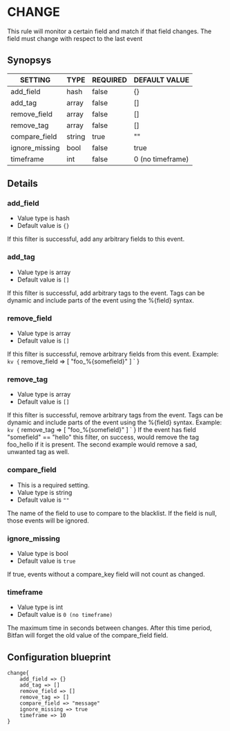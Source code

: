 # CHANGE
This rule will monitor a certain field and match if that field changes. The field must change with respect to the last event

## Synopsys


|    SETTING     |  TYPE  | REQUIRED |  DEFAULT VALUE   |
|----------------|--------|----------|------------------|
| add_field      | hash   | false    | {}               |
| add_tag        | array  | false    | []               |
| remove_field   | array  | false    | []               |
| remove_tag     | array  | false    | []               |
| compare_field  | string | true     | ""               |
| ignore_missing | bool   | false    | true             |
| timeframe      | int    | false    | 0 (no timeframe) |


## Details

### add_field
* Value type is hash
* Default value is `{}`

If this filter is successful, add any arbitrary fields to this event.

### add_tag
* Value type is array
* Default value is `[]`

If this filter is successful, add arbitrary tags to the event. Tags can be dynamic
and include parts of the event using the %{field} syntax.

### remove_field
* Value type is array
* Default value is `[]`

If this filter is successful, remove arbitrary fields from this event. Example:
` kv {
`   remove_field => [ "foo_%{somefield}" ]
` }

### remove_tag
* Value type is array
* Default value is `[]`

If this filter is successful, remove arbitrary tags from the event. Tags can be dynamic and include parts of the event using the %{field} syntax.
Example:
` kv {
`   remove_tag => [ "foo_%{somefield}" ]
` }
If the event has field "somefield" == "hello" this filter, on success, would remove the tag foo_hello if it is present. The second example would remove a sad, unwanted tag as well.

### compare_field
* This is a required setting.
* Value type is string
* Default value is `""`

The name of the field to use to compare to the blacklist.
If the field is null, those events will be ignored.

### ignore_missing
* Value type is bool
* Default value is `true`

If true, events without a compare_key field will not count as changed.

### timeframe
* Value type is int
* Default value is `0 (no timeframe)`

The maximum time in seconds between changes. After this time period, Bitfan will forget the old value of the compare_field field.



## Configuration blueprint

```
change{
	add_field => {}
	add_tag => []
	remove_field => []
	remove_tag => []
	compare_field => "message"
	ignore_missing => true
	timeframe => 10
}
```
